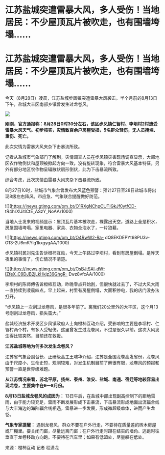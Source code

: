 # 江苏盐城突遭雷暴大风，多人受伤！当地居民：不少屋顶瓦片被吹走，也有围墙垮塌……

# 江苏盐城突遭雷暴大风，多人受伤！当地居民：不少屋顶瓦片被吹走，也有围墙垮塌……

今天（8月28日）凌晨，江苏盐城步凤镇突遭雷暴大风袭击。半个月前的8月13日下午，盐城大丰区南部乡镇曾发生过龙卷风。

![](https://inews.gtimg.com/om_bt/O8pDwiqSccpwMpSaU1MS6IBVN6VUF68q0vzOoZXt0AdisAA/1000)

**刚刚，官方通报称：8月28日0时30分左右，该区步凤镇仁智村、李坝村2村遭受雷暴大风天气。初步核实，灾情致百余户房屋受损，5名群众轻伤，无人员掩埋、重伤、死亡。**

此次灾情为雷暴大风夹杂下击暴流所致。

记者从盐城市气象部门了解到，灾情调查人员在步凤镇灾害现场调查显示，大部地区农作物倒伏和屋顶被掀起方向一致，没有旋转现象，符合雷暴大风基本特征，另外有部分地区农作物呈辐散状扇形倒伏，此为下击暴流所致。

综合考虑，此次灾情由雷暴大风夹杂下击暴流所致。

8月27日10时，盐城市气象台曾发布大风蓝色预警：预计27日至28日盐城市将出现8级左右阵风。市应急、气象联合提醒做好防范。

![](https://inews.gtimg.com/om_bt/O1RXgNChpCUTIGkJf0ytfCD-
tR4hrXUitICtE_ASzY_NoAA/1000)

当地人士发来的视频显示：屋顶瓦片基本被吹走，裸露出天空，道路上全是积水，房屋围墙垮塌，家里电器、家具、衣物全泡水了，一片狼藉。

![](https://inews.gtimg.com/om_bt/O4RwW2-Ra-
dQ8EKDEPYt98PU3v-O13-2U6mKYig1kxgygAA/1000)

步凤镇村民刘先生告诉橙柿互动，今天上午路过李坝村，看到有房屋倒塌。是昨天夜里的事情了，伤亡情况不清楚。

![](https://inews.gtimg.com/om_bt/OsBJtSAl-dW-IZfeX_C9DJB2jLkHkjz36GhgR-
Ewz8vfcAA/1000)

李坝村的陈师傅告诉橙柿互动，昨晚零点开始刮，但很快就过去了，不过大风大雨一直持续到凌晨四点。早上起来，村里有房屋倒塌，大面积停电，我的店门没办法打开。

“步凤镇上一次刮过龙卷风，是很多年前了。离我们20公里外的大丰区，这个月13号刚刮过龙卷风，损失蛮大。”

盐城经济技术开发区步凤镇政府人士向橙柿互动介绍，受影响的主要是李坝村、仁智村两个村，有多人受轻伤。这里曾发生过龙卷风，不过是很久以前。这次大风发生得比较突然，目前还在救援。

**江苏盐城等地为何多次发生龙卷风？**

江苏省气象台副台长、正研级高工王啸华介绍，江苏是全国龙卷高发省份，龙卷风由于尺度小、生命史短，观测较难，对发生机制目前了解很有限，龙卷风的预报和预警一直是世界级难题。

**从江苏情况来看，苏北平原，扬州、泰州、淮安、盐城、南通、宿迁等地较容易出现龙卷，主要集中在6—8月份。**

**8月13日盐城龙卷风的成因为：**
13日午后，在盐城中部出现副高控制下的距地雷雨，由于能力较充足，雷雨不断发展形成下击暴流，下击暴流形成地面出流辐合线与大丰海边的海陆辐合线相遇，雷暴进一步发展，形成微超级单体，进而产生龙卷。

**气象专家提醒：**
遇到龙卷风，群众不要在户外行走，不要待在质量差的砖木房屋或厂棚里。要关闭门窗，尽量远离门窗；在户外行走时蹲在结实的墙角、逃跑时往垂直于龙卷移动方向跑。不要待在汽车里；如果有低凹处，尽量躲在低处。

来源：橙柿互动 记者 程潇龙

